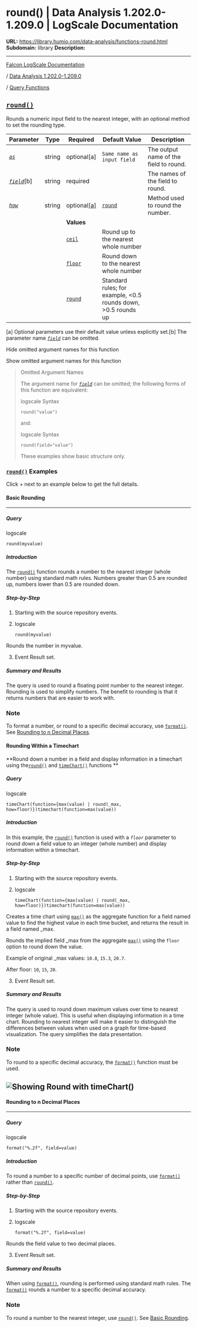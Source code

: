 # round() | Data Analysis 1.202.0-1.209.0 | LogScale Documentation

**URL:** https://library.humio.com/data-analysis/functions-round.html
**Subdomain:** library
**Description:** 

---

[Falcon LogScale Documentation](https://library.humio.com)

/ [Data Analysis 1.202.0-1.209.0](data-analysis-docs.html)

/ [Query Functions](functions.html)

## [`round()`](functions-round.html "round\(\)")

Rounds a numeric input field to the nearest integer, with an optional method to set the rounding type. 

Parameter| Type| Required| Default Value| Description  
---|---|---|---|---  
[ _`as`_](functions-round.html#query-functions-round-as)|  string| optional[a] | `Same name as input field`|  The output name of the field to round.   
[_`field`_](functions-round.html#query-functions-round-field)[b]| string| required |  |  The names of the field to round.   
[_`how`_](functions-round.html#query-functions-round-how)|  string| optional[[a]](functions-round.html#ftn.table-functions-round-optparamfn) | [`round`](functions-round.html#query-functions-round-how-option-round)|  Method used to round the number.   
|  |  | **Values**  
|  |  | [`ceil`](functions-round.html#query-functions-round-how-option-ceil)| Round up to the nearest whole number  
|  |  | [`floor`](functions-round.html#query-functions-round-how-option-floor)| Round down to the nearest whole number  
|  |  | [`round`](functions-round.html#query-functions-round-how-option-round)| Standard rules; for example, <0.5 rounds down, >0.5 rounds up  
[a] Optional parameters use their default value unless explicitly set.[b] The parameter name [_`field`_](functions-round.html#query-functions-round-field) can be omitted.  
  
Hide omitted argument names for this function

Show omitted argument names for this function

> Omitted Argument Names
> 
> The argument name for [_`field`_](functions-round.html#query-functions-round-field) can be omitted; the following forms of this function are equivalent:
> 
> logscale Syntax
>     
>     
>     round("value")
> 
> and:
> 
> logscale Syntax
>     
>     
>     round(field="value")
> 
> These examples show basic structure only.

### [`round()`](functions-round.html "round\(\)") Examples

Click + next to an example below to get the full details.

#### Basic Rounding

****

##### Query

logscale
    
    
    round(myvalue)

##### Introduction

The [`round()`](functions-round.html "round\(\)") function rounds a number to the nearest integer (whole number) using standard math rules. Numbers greater than 0.5 are rounded up, numbers lower than 0.5 are rounded down. 

##### Step-by-Step

  1. Starting with the source repository events.

  2. logscale
         
         round(myvalue)

Rounds the number in myvalue. 

  3. Event Result set.




##### Summary and Results

The query is used to round a floating point number to the nearest integer. Rounding is used to simplify numbers. The benefit to rounding is that it returns numbers that are easier to work with. 

### Note

To format a number, or round to a specific decimal accuracy, use [`format()`](functions-format.html "format\(\)"). See [Rounding to n Decimal Places](https://library.humio.com/examples/examples-functions-round-decimalpoint.html). 

#### Rounding Within a Timechart

**Round down a number in a field and display information in a timechart using the[`round()`](functions-round.html "round\(\)") and [`timeChart()`](functions-timechart.html "timeChart\(\)") functions **

##### Query

logscale
    
    
    timeChart(function={max(value) | round(_max, how=floor)})timechart(function=max(value))

##### Introduction

In this example, the [`round()`](functions-round.html "round\(\)") function is used with a _`floor`_ parameter to round down a field value to an integer (whole number) and display information within a timechart. 

##### Step-by-Step

  1. Starting with the source repository events.

  2. logscale
         
         timeChart(function={max(value) | round(_max, how=floor)})timechart(function=max(value))

Creates a time chart using [`max()`](functions-max.html "max\(\)") as the aggregate function for a field named value to find the highest value in each time bucket, and returns the result in a field named _max. 

Rounds the implied field _max from the aggregate [`max()`](functions-max.html "max\(\)") using the `floor` option to round down the value. 

Example of original _max values: `10.8`, `15.3`, `20.7`. 

After floor: `10`, `15`, `20`. 

  3. Event Result set.




##### Summary and Results

The query is used to round down maximum values over time to nearest integer (whole value). This is useful when displaying information in a time chart. Rounding to nearest integer will make it easier to distinguish the differences between values when used on a graph for time-based visualization. The query simplifies the data presentation. 

### Note

To round to a specific decimal accuracy, the [`format()`](functions-format.html "format\(\)") function must be used. 

![Showing Round with timeChart\(\)](images/timechart-round-max.png)  
---  
  
#### Rounding to n Decimal Places

****

##### Query

logscale
    
    
    format("%.2f", field=value)

##### Introduction

To round a number to a specific number of decimal points, use [`format()`](functions-format.html "format\(\)") rather than [`round()`](functions-round.html "round\(\)"). 

##### Step-by-Step

  1. Starting with the source repository events.

  2. logscale
         
         format("%.2f", field=value)

Rounds the field value to two decimal places. 

  3. Event Result set.




##### Summary and Results

When using [`format()`](functions-format.html "format\(\)"), rounding is performed using standard math rules. The [`format()`](functions-format.html "format\(\)") rounds a number to a specific decimal accuracy. 

### Note

To round a number to the nearest integer, use [`round()`](functions-round.html "round\(\)"). See [Basic Rounding](https://library.humio.com/examples/examples-functions-round-basic.html).

